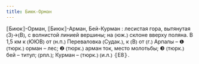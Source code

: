```yaml
---
title: Биюк-Орман
---
```


⟦Биюк⟧-Орман, ⟦Биюк⟧-Арман, Бей-Курман
: лесистая гора, вытянутая ⦅З⦆→⦅В⦆, с волнистой линией вершины; на ⦅юж.⦆ склоне вверху поляна. В 1,5 км к ⦅ЮЮВ⦆ от ⦅н.п.⦆ Переваловка ⦅Судак.⦆, к ⦅В⦆ от ⦅г.⦆ Арпалы – ❶ ⦅тюрк.⦆ орман – лес; ❷ ⦅тюрк.⦆ арман ток, место молотьбы; ❸ ⦅тюрк.⦆ бей – титул; ⦅рпл.⦆; Курман – ⦅тюрк.⦆ ⦅и.л.⦆ ⦃Е8⦄.
